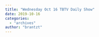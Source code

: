 ```yaml
---
title: "Wednesday Oct 16 TBTV Daily Show"
date: 2019-10-16
categories: 
  - "archives"
author: "brantzt"
---
```



